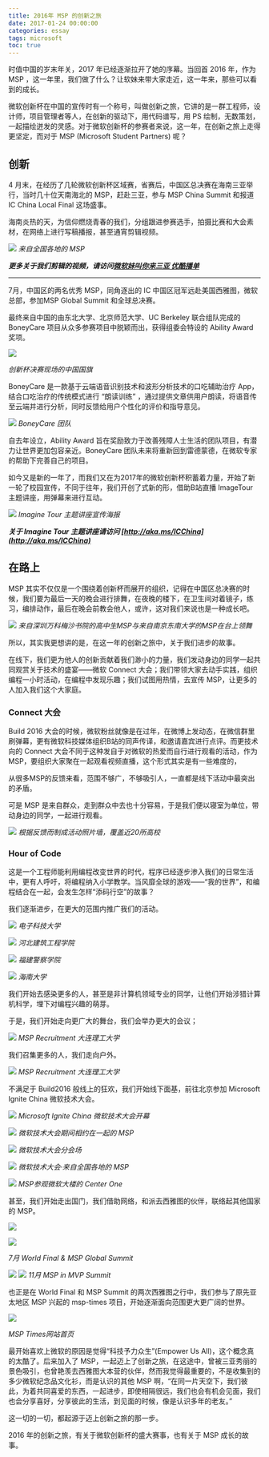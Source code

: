 ```yaml
---
title: 2016年 MSP 的创新之旅
date: 2017-01-24 00:00:00
categories: essay
tags: microsoft
toc: true
---
```



时值中国的岁末年关，2017 年已经逐渐拉开了她的序幕。当回首 2016 年，作为 MSP ，这一年里，我们做了什么？让软妹来带大家走近，这一年来，那些可以看到的成长。

微软创新杯在中国的宣传时有一个称号，叫做创新之旅，它讲的是一群工程师，设计师，项目管理者等人，在创新的驱动下，用代码谱写，用 PS 绘制，无数策划，一起描绘迸发的灵感。对于微软创新杯的参赛者来说，这一年，在创新之旅上走得更坚定，而对于 MSP (Microsoft Student Partners) 呢？
<!-- more -->
## 创新

4 月末，在经历了几轮微软创新杯区域赛，省赛后，中国区总决赛在海南三亚举行，当时几十位天南海北的 MSP，赶赴三亚，参与 MSP China Summit 和报道 IC China Local Final 这场盛事。

海南炎热的天，为信仰燃烧青春的我们，分组跟进参赛选手，拍摄比赛和大会素材，在网络上进行写稿播报，甚至通宵剪辑视频。



![](http://ww1.sinaimg.cn/large/6b2f6355ly1fyo5b7d6yxj20go0c9gpm.jpg)
*来自全国各地的 MSP*



***更多关于我们剪辑的视频，请访问[微软妹叫你来三亚 优酷播单](http://list.youku.com/albumlist/show/id_27159022.html?spm=a2h0j.8191423.module_basic_info.5~5!2~5~5~5~5~A)***

---

7月，中国区的两名优秀 MSP，同角逐出的 IC 中国区冠军远赴美国西雅图，微软总部，参加MSP Global Summit 和全球总决赛。

最终来自中国的由东北大学、北京师范大学、UC Berkeley 联合组队完成的 BoneyCare 项目从众多参赛项目中脱颖而出，获得组委会特设的 Ability Award 奖项。

![](http://ww1.sinaimg.cn/large/6b2f6355ly1fyo5b6pxecj21790sujw2.jpg)

*创新杯决赛现场的中国国旗*



BoneyCare 是一款基于云端语音识别技术和波形分析技术的口吃辅助治疗 App，结合口吃治疗的传统模式进行 “朗读训练” ，通过提供文章供用户朗读，将语音传至云端并进行分析，同时反馈给用户个性化的评价和指导意见。


![](http://ww1.sinaimg.cn/large/6b2f6355ly1fyo5b6a9k5j20sf0lc0vb.jpg)
*BoneyCare 团队*



自去年设立，Ability Award 旨在奖励致力于改善残障人士生活的团队项目，有潜力让世界更加包容亲近。BoneyCare 团队未来将重新回到雷德蒙德，在微软专家的帮助下完善自己的项目。



如今又是新的一年了，而我们又在为2017年的微软创新杯积蓄着力量，开始了新一轮了校园宣传，不同于往年，我们开创了式新的形，借助B站直播 ImageTour 主题讲座，用弹幕来进行互动。

![](http://ww1.sinaimg.cn/large/6b2f6355ly1fyo5b67ggfj20fk0783zn.jpg)
*Imagine Tour 主题讲座宣传海报*



***关于 Imagine Tour 主题讲座请访问 [http://aka.ms/ICChina](http://aka.ms/ICChina)***



## 在路上



MSP 其实不仅仅是一个围绕着创新杯而展开的组织，记得在中国区总决赛的时候，我们要为最后一天的晚会进行排舞，在夜晚的楼下，在卫生间对着镜子，练习，编排动作，最后在晚会前教会他人，或许，这对我们来说也是一种成长吧。


![](http://ww1.sinaimg.cn/large/6b2f6355ly1fyo5bkvy9nj23vc2kwnpi.jpg)
*来自深圳万科梅沙书院的高中生MSP与来自南京东南大学的MSP在台上领舞*



所以，其实我更想讲的是，在这一年的创新之旅中，关于我们进步的故事。

在线下，我们更为他人的创新贡献着我们渺小的力量，我们发动身边的同学一起共同观赏关于技术的盛宴——微软 Connect 大会；我们带领大家去动手实践，组织编程一小时活动，在编程中发现乐趣；我们试图用热情，去宣传 MSP，让更多的人加入我们这个大家庭。

### Connect 大会

Build 2016 大会的时候，微软粉丝就像是在过年，在微博上发动态，在微信群里刷弹幕，更有微软科技媒体组织B站的同声传译，和邀请嘉宾进行点评。而更技术向的 Connect 大会不同于这种发自于对微软的热爱而自行进行观看的活动，作为 MSP，要组织大家聚在一起观看视频直播，这个形式其实是有一些难度的，

从很多MSP的反馈来看，范围不够广，不够吸引人，一直都是线下活动中最突出的矛盾。

可是 MSP 是来自群众，走到群众中去也十分容易，于是我们便以寝室为单位，带动身边的同学，一起进行观看。



![](http://ww1.sinaimg.cn/large/6b2f6355ly1fyo5bliqt8j23nd2qjnpj.jpg)
*根据反馈而制成活动照片墙，覆盖近20所高校*



### Hour of Code

这是一个工程师能利用编程改变世界的时代，程序已经逐步渗入我们的日常生活中，更有人呼吁，将编程纳入小学教学。当风靡全球的游戏——“我的世界”，和编程结合在一起，会发生怎样“添码行空”的故事？

我们逐渐进步，在更大的范围内推广我们的活动。


![](http://ww1.sinaimg.cn/large/6b2f6355ly1fyo5b6hw9wj21fe0swwoh.jpg)
*电子科技大学*




![](http://ww1.sinaimg.cn/large/6b2f6355ly1fyo5b9y7imj22v71nye83.jpg)
*河北建筑工程学院*




![](http://ww1.sinaimg.cn/large/6b2f6355ly1fyo5bi86dfj23k02dcb2c.jpg)
*福建警察学院*




![](http://ww1.sinaimg.cn/large/6b2f6355ly1fyo5bixppnj23k02o04qs.jpg)
*海南大学*




我们开始去感染更多的人，甚至是非计算机领域专业的同学，让他们开始涉猎计算机科学，埋下对编程兴趣的萌芽。



于是，我们开始走向更广大的舞台，我们会举办更大的会议；


![](http://ww1.sinaimg.cn/large/6b2f6355ly1fyo5bk31zrj24842d3x6t.jpg)
*MSP Recruitment 大连理工大学*



 我们召集更多的人，我们走向户外。

![](http://ww1.sinaimg.cn/large/6b2f6355ly1fyo5bdq51gj23402c0npf.jpg)
*MSP Recruitment 大连理工大学*



不满足于 Build2016 般线上的狂欢，我们开始线下面基，前往北京参加 Microsoft Ignite China 微软技术大会。



![](http://ww1.sinaimg.cn/large/6b2f6355ly1fyo5b8jbm4j218x0rgat0.jpg )
*Microsoft Ignite China 微软技术大会开幕*




![](http://ww1.sinaimg.cn/large/6b2f6355ly1fyo5b77b2oj22l30cvh6k.jpg)
*微软技术大会期间相约在一起的 MSP*




![](http://ww1.sinaimg.cn/large/6b2f6355ly1fyo5b6tq3aj218w0muqfr.jpg)
*微软技术大会分会场*



![](http://ww1.sinaimg.cn/large/6b2f6355ly1fyo5b6rmttj20zk0nqk1z.jpg)
*微软技术大会·来自全国各地的 MSP*



![](http://ww1.sinaimg.cn/large/6b2f6355ly1fyo5b6q9isj20hs0bv0vo.jpg)
*MSP参观微软大楼的 Center One*



甚至，我们开始走出国门，我们借助网络，和派去西雅图的伙伴，联络起其他国家的 MSP。

![](http://ww1.sinaimg.cn/large/6b2f6355ly1fyo5b735iyj21bm0vrn6f.jpgg)

![](http://ww1.sinaimg.cn/large/6b2f6355ly1fyo5b734asj20ja0ctad3.jpg)

*7月 World Final & MSP Global Summit*




![](http://ww1.sinaimg.cn/large/6b2f6355ly1fyo5bh201mj245c2c07wk.jpg)
![](http://ww1.sinaimg.cn/large/6b2f6355ly1fyo5b8u0l9j21kw16o1gy.jpg)
*11月 MSP in MVP Summit*


也正是在 World Final 和 MSP Summit 的两次西雅图之行中，我们参与了原先亚太地区 MSP 兴起的 msp-times 项目，开始逐渐面向范围更大更广阔的世界。


![](http://ww1.sinaimg.cn/large/6b2f6355ly1fyo5b6i7t7j21o012cn1h.jpg)

*MSP Times网站首页*



最开始喜欢上微软的原因是觉得“科技予力众生”(Empower Us All)，这个概念真的太酷了。后来加入了 MSP，一起迈上了创新之旅，在这途中，曾被三亚秀丽的景色吸引，也曾艳羡去西雅图大本营的伙伴，然而我觉得最重要的，不是收集到的多少微软纪念品文化衫，而是认识的其他 MSP 啊，“在同一片天空下，我们彼此，为着共同喜爱的东西，一起进步，即使相隔很远，我们也会有机会见面，我们也会分享喜好，分享彼此的生活，到见面的时候，像是认识多年的老友。”

这一切的一切，都起源于迈上创新之旅的那一步。 



2016 年的创新之旅，有关于微软创新杯的盛大赛事，也有关于 MSP 成长的故事。

